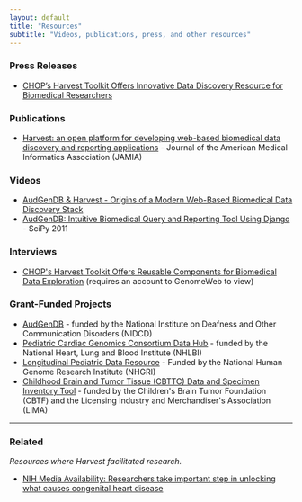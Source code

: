 ```yaml
---
layout: default
title: "Resources"
subtitle: "Videos, publications, press, and other resources"
---
```


### Press Releases

- [CHOP’s Harvest Toolkit Offers Innovative Data Discovery Resource for Biomedical Researchers](http://www.chop.edu/news/harvest-software-innovative-toolkit-for-medical-researchers.html)

### Publications

- [Harvest: an open platform for developing web-based biomedical data discovery and reporting applications](http://www.ncbi.nlm.nih.gov/pmc/articles/PMC3932456/) - Journal of the American Medical Informatics Association (JAMIA)

### Videos

- [AudGenDB & Harvest - Origins of a Modern Web-Based Biomedical Data Discovery Stack](http://www.youtube.com/watch?v=0fh4ukKqX9Q)
- [AudGenDB: Intuitive Biomedical Query and Reporting Tool Using Django](http://archive.org/details/Wednesday-203-8-AudgendbIntuitiveBiomedicalQueryAndReportingTool) - SciPy 2011

### Interviews

- [CHOP's Harvest Toolkit Offers Reusable Components for Biomedical Data Exploration](http://www.genomeweb.com/informatics/chops-harvest-toolkit-offers-reusable-components-biomedical-data-exploration) (requires an account to GenomeWeb to view)

### Grant-Funded Projects

- [AudGenDB](http://audgendb.chop.edu/) - funded by the National Institute on Deafness and Other Communication Disorders (NIDCD)
- [Pediatric Cardiac Genomics Consortium Data Hub](http://www.benchtobassinet.net/AboutPCGC.asp) - funded by the National Heart, Lung and Blood Institute (NHLBI)
- [Longitudinal Pediatric Data Resource](https://www.nbstrn.org/research-tools/longitudinal-pediatric-data-resource) - Funded by the National Human Genome Research Institute (NHGRI)
- [Childhood Brain and Tumor Tissue (CBTTC) Data and Specimen Inventory Tool](http://eig.research.chop.edu/cbttc) - funded by the Children's Brain Tumor Foundation (CBTF) and the Licensing Industry and Merchandiser's Association (LIMA)

---

### Related

_Resources where Harvest facilitated research._

- [NIH Media Availability: Researchers take important step in unlocking what causes congenital heart disease](http://www.nhlbi.nih.gov/news/press-releases/2013/nih-media-availability-researchers-take-important-step-in-unlocking-what-causes-congenital-heart-disease.html)
